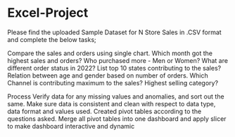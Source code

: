 # Excel-Project

Please find the uploaded Sample Dataset for N Store Sales in .CSV format and complete the below tasks;

Compare the sales and orders using single chart.
Which month got the highest sales and orders?
Who purchased more - Men or Women?
What are different order status in 2022?
List top 10 states contributing to the sales?
Relation between age and gender based on number of orders.
Which Channel is contributing maximum to the sales?
Highest selling category?

Process
Verify data for any missing values and anomalies, and sort out the same.
Make sure data is consistent and clean with respect to data type, data format and values used.
Created pivot tables according to the questions asked.
Merge all pivot tables into one dashboard and apply slicer to make dashboard interactive and dynamic
